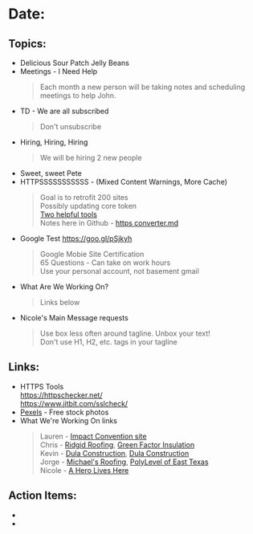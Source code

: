 # Date: 

## Topics:
- Delicious Sour Patch Jelly Beans
- Meetings - I Need Help
  > Each month a new person will be taking notes and scheduling meetings to help John.
- TD - We are all subscribed
  > Don't unsubscribe
- Hiring, Hiring, Hiring
  > We will be hiring 2 new people
- Sweet, sweet Pete
- HTTPSSSSSSSSSSS - (Mixed Content Warnings, More Cache)
  > Goal is to retrofit 200 sites<br />
  > Possibly updating core token<br />
  > <a href="#https-links">Two helpful tools</a><br />
  > Notes here in Github - <a href="https://github.com/bs-production/front-end-guidelines/blob/master/https%20converter.md">https converter.md</a>
- Google Test https://goo.gl/pSjkyh
  > Google Mobie Site Certification<br />
  > 65 Questions - Can take on work hours<br />
  > Use your personal account, not basement gmail
- What Are We Working On?
  > Links below
- Nicole's Main Message requests
  > Use box less often around tagline.  Unbox your text!<br />
  > Don't use H1, H2, etc. tags in your tagline

## Links: 
- <a name="https-links">HTTPS Tools</a><br />https://httpschecker.net/<br />https://www.jitbit.com/sslcheck/<br />
- <a href="https://www.pexels.com/">Pexels</a> - Free stock photos
- What We're Working On links
  > Lauren - <a href="http://devtest99.basementsite.com/" target="blank">Impact Convention site</a><br />
  > Chris - <a href="http://www.ridgidroofing.com/" target="_blank">Ridgid Roofing</a>, <a href="http://gfipro.basementsite.com/" target="_blank">Green Factor Insulation</a><br />
  > Kevin - <a href="https://www.dulaconstruction.com/" target="_blank">Dula Construction</a>, <a href="https://www.summitroofers.com/" target="_blank">Dula Construction</a><br />
  > Jorge - <a href="http://michaelsroofs.basementsite.com/" target="_blank">Michael's Roofing</a>, <a href="http://www.polylevelofeasttexas.com/" target="_blank">PolyLevel of East Texas</a><br />
  > Nicole - <a href="http://www.aheroliveshere.com/" target="_blank">A Hero Lives Here</a><br />


## Action Items:
-
-
